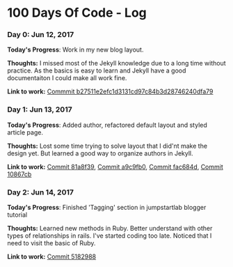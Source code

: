 # 100 Days Of Code - Log

### Day 0: Jun 12, 2017

**Today's Progress**: Work in my new blog layout.

**Thoughts:** I missed most of the Jekyll knowledge due to a long time without practice. As the basics is easy to learn and Jekyll have a good documentaiton I could make all work fine.

**Link to work:** [Commmit b27511e2efc1d3131cd97c84b3d28746240dfa79](https://github.com/betodasilva/blog/commit/b27511e2efc1d3131cd97c84b3d28746240dfa79)

### Day 1: Jun 13, 2017

**Today's Progress**: Added author, refactored default layout and styled article page.

**Thoughts:** Lost some time trying to solve layout that I did'nt make the design yet. But learned a good way to organize authors in Jekyll.

**Link to work:** [Commit 81a8f39](https://github.com/betodasilva/blog/commit/81a8f393a396a681a897ef81e65884326c85ebf6), [Commit a9c9fb0](https://github.com/betodasilva/blog/commit/a9c9fb063eced381efb4fcc62268bcb40a3ba054),
[Commit fac684d](https://github.com/betodasilva/blog/commit/fac684dca3e934c6768ebd176b3c53653601d761), [Commit 10867cb](https://github.com/betodasilva/blog/commit/10867cb3db1d59ce19ee48a30e781aed0eacb6f6)

### Day 2: Jun 14, 2017

**Today's Progress**: Finished 'Tagging' section in jumpstartlab blogger tutorial

**Thoughts:** Learned new methods in Ruby. Better understand with other types of relationships in rails. I've started coding too late. Noticed that I need to visit the basic of Ruby. 

**Link to work:** [Commit 5182988](https://github.com/betodasilva/blogger/commit/51829888b297f7a57351838daf2842c88dfb3ad0)